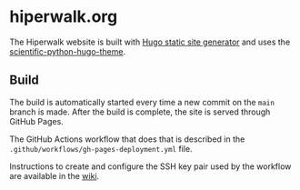 # hiperwalk.org

The Hiperwalk website is built with [Hugo static site generator](https://gohugo.io/) and uses the [scientific-python-hugo-theme](https://github.com/scientific-python/scientific-python-hugo-theme).

## Build

The build is automatically started every time a new commit on the `main` branch is made. After the build is complete, the site is served through GitHub Pages.

The GitHub Actions workflow that does that is described in the `.github/workflows/gh-pages-deployment.yml` file.

Instructions to create and configure the SSH key pair used by the workflow are available in the [wiki](./wiki/Configuring-the-key-pair-for-the-automatic-build).

